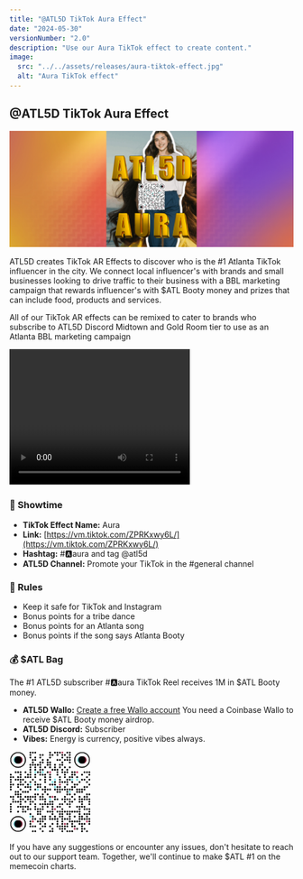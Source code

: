 ```yaml
---
title: "@ATL5D TikTok Aura Effect"
date: "2024-05-30"
versionNumber: "2.0"
description: "Use our Aura TikTok effect to create content."
image:
  src: "../../assets/releases/aura-tiktok-effect.jpg"
  alt: "Aura TikTok effect"
---
```


## @ATL5D TikTok Aura Effect

![TikTok Aura Effect](../../assets/releases/aura-tiktok-effect.jpg)

ATL5D creates TikTok AR Effects to discover who is the #1 Atlanta TikTok influencer in the city. We connect local influencer's with brands and small businesses looking to drive traffic to their business with a BBL marketing campaign that rewards influencer's with $ATL Booty money and prizes that can include food, products and services.

All of our TikTok AR effects can be remixed to cater to brands who subscribe to ATL5D Discord Midtown and Gold Room tier to use as an Atlanta BBL marketing campaign 

<video width="320" height="240" controls>
  <source src="../../assets/releases/aura.mp4" type="video/mp4">
  Your browser does not support the video tag.
</video>

### 🍿 Showtime

- **TikTok Effect Name:** Aura
- **Link:** [https://vm.tiktok.com/ZPRKxwy6L/](https://vm.tiktok.com/ZPRKxwy6L/)
- **Hashtag:** #🅰️aura and tag @atl5d
- **ATL5D Channel:** Promote your TikTok in the #general channel

### 👀 Rules

- Keep it safe for TikTok and Instagram
- Bonus points for a tribe dance
- Bonus points for an Atlanta song
- Bonus points if the song says Atlanta Booty

### 💰 $ATL Bag

The #1 ATL5D subscriber #🅰️aura TikTok Reel receives 1M in $ATL Booty money.

- **ATL5D Wallo:** [Create a free Wallo account](https://wallo.atl5d.com)
 You need a Coinbase Wallo to receive $ATL Booty money airdrop.
- **ATL5D Discord:** Subscriber
- **Vibes:** Energy is currency, positive vibes always.

![TikTok Aura Effect QR](../../assets/releases/qr-aura.png)

If you have any suggestions or encounter any issues, don't hesitate to reach out to our support team. Together, we'll continue to make $ATL #1 on the memecoin charts.
